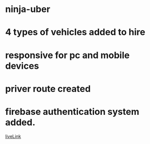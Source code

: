 # ninja-uber

# 4 types of vehicles added to hire
# responsive for pc and mobile devices
# priver route created
# firebase authentication system added.

[liveLink](https://ninja-uber.web.app/)
